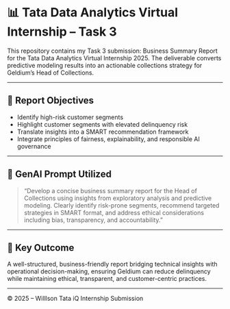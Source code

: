 # 📊 Tata Data Analytics Virtual Internship – Task 3

This repository contains my Task 3 submission: Business Summary Report for the Tata Data Analytics Virtual Internship 2025.
The deliverable converts predictive modeling results into an actionable collections strategy for Geldium’s Head of Collections.

---

## 📝 Report Objectives

- Identify high-risk customer segments
- Highlight customer segments with elevated delinquency risk
- Translate insights into a SMART recommendation framework
- Integrate principles of fairness, explainability, and responsible AI governance


---

## 🤖 GenAI Prompt Utilized

> “Develop a concise business summary report for the Head of Collections using insights from exploratory analysis and predictive modeling. Clearly identify risk-prone segments, recommend targeted strategies in SMART format, and address ethical considerations including bias, transparency, and accountability.”

---

## 🎯 Key Outcome
A well-structured, business-friendly report bridging technical insights with operational decision-making, ensuring Geldium can reduce delinquency while maintaining ethical, transparent, and customer-centric practices.


---
© 2025 – Willlson Tata iQ Internship Submission



